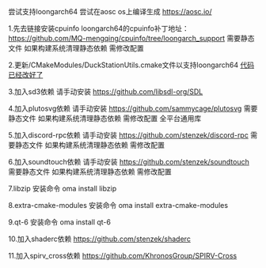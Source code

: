 尝试支持loongarch64     尝试在aosc os上编译生成 https://aosc.io/


1.先去链接安装cpuinfo loongarch64的cpuinfo补丁地址：   https://github.com/MQ-mengqing/cpuinfo/tree/loongarch_support 需要静态文件 如果构建系统清理静态依赖 需修改配置

2.更新/CMakeModules/DuckStationUtils.cmake文件以支持loongarch64 [代码已经改好了](https://github.com/ouni666/duckstation/blob/master/CMakeModules/DuckStationUtils.cmake)

3.加入sd3依赖 请手动安装                               https://github.com/libsdl-org/SDL

4.加入plutosvg依赖 请手动安装                          https://github.com/sammycage/plutosvg  需要静态文件 如果构建系统清理静态依赖 需修改配置 全平台通用库

5.加入discord-rpc依赖 请手动安装                       https://github.com/stenzek/discord-rpc 需要静态文件 如果构建系统清理静态依赖 需修改配置 

6.加入soundtouch依赖 请手动安装                        https://github.com/stenzek/soundtouch 需要静态文件 如果构建系统清理静态依赖 需修改配置 

7.libzip              安装命令 oma install libzip

8.extra-cmake-modules 安装命令 oma install extra-cmake-modules 

9.qt-6                安装命令 oma install qt-6

10.加入shaderc依赖                                    https://github.com/stenzek/shaderc

11.加入spirv_cross依赖                                https://github.com/KhronosGroup/SPIRV-Cross

